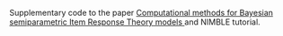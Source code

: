 Supplementary code to the paper [Computational methods for Bayesian semiparametric Item Response Theory models
](https://arxiv.org/abs/2101.11583) and NIMBLE tutorial.
